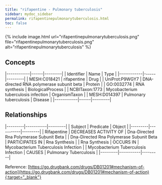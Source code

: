 ```yaml
---
title: "rifapentine - Pulmonary tuberculosis"
sidebar: mydoc_sidebar
permalink: rifapentinepulmonarytuberculosis.html
toc: false 
---
```


{% include image.html url="rifapentinepulmonarytuberculosis.png" file="rifapentinepulmonarytuberculosis.png" alt="rifapentinepulmonarytuberculosis" %}

## Concepts

|------------|------|---------|
| Identifier | Name | Type    |
|------------|------|---------|
| MESH:C018421 | rifapentine | Drug |
| UniProt:P9WGY7 | DNA-directed RNA polymerase subunit beta | Protein |
| GO:0032774 | RNA synthesis | BiologicalProcess |
| NCBITaxon:1773 | Mycobacterium tuberculosis infection | OrganismTaxon |
| MESH:D014397 | Pulmonary tuberculosis | Disease |
|------------|------|---------|

## Relationships

|---------|-----------|---------|
| Subject | Predicate | Object  |
|---------|-----------|---------|
| Rifapentine | DECREASES ACTIVITY OF | Dna-Directed Rna Polymerase Subunit Beta |
| Dna-Directed Rna Polymerase Subunit Beta | PARTICIPATES IN | Rna Synthesis |
| Rna Synthesis | OCCURS IN | Mycobacterium Tuberculosis Infection |
| Mycobacterium Tuberculosis Infection | CAUSES | Pulmonary Tuberculosis |
|---------|-----------|---------|

Reference: [https://go.drugbank.com/drugs/DB01201#mechanism-of-action](https://go.drugbank.com/drugs/DB01201#mechanism-of-action){:target="_blank"}
